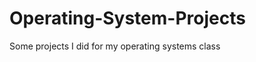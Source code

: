 Operating-System-Projects
=========================

Some projects I did for my operating systems class